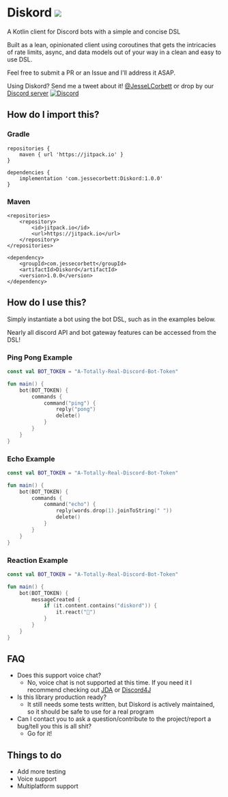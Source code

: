 # Diskord [![](https://jitpack.io/v/com.jessecorbett/Diskord.svg)](https://jitpack.io/#com.jessecorbett/Diskord) 

A Kotlin client for Discord bots with a simple and concise DSL

Built as a lean, opinionated client using coroutines that gets the intricacies of rate limits, async, and data models out of your way in a clean and easy to use DSL.

Feel free to submit a PR or an Issue and I'll address it ASAP.

Using Diskord? Send me a tweet about it! [@JesseLCorbett](https://twitter.com/JesseLCorbett) or drop by our [Discord server](https://discord.gg/UPTWsZ5) [![Discord](https://img.shields.io/discord/424046347428167688.svg?style=flat-square)](https://discord.gg/UPTWsZ5)

## How do I import this?

### Gradle
```
repositories {
   	maven { url 'https://jitpack.io' }
}

dependencies {
    implementation 'com.jessecorbett:Diskord:1.0.0'
}
```

### Maven
```
<repositories>
    <repository>
        <id>jitpack.io</id>
        <url>https://jitpack.io</url>
    </repository>
</repositories>

<dependency>
    <groupId>com.jessecorbett</groupId>
    <artifactId>Diskord</artifactId>
    <version>1.0.0</version>
</dependency>
```

## How do I use this?

Simply instantiate a bot using the bot DSL, such as in the examples below.

Nearly all discord API and bot gateway features can be accessed from the DSL!

### Ping Pong Example
```kotlin
const val BOT_TOKEN = "A-Totally-Real-Discord-Bot-Token"

fun main() {
    bot(BOT_TOKEN) {
        commands {
            command("ping") {
                reply("pong")
                delete()
            }
        }
    }
}
```

### Echo Example
```kotlin
const val BOT_TOKEN = "A-Totally-Real-Discord-Bot-Token"

fun main() {
    bot(BOT_TOKEN) {
        commands {
            command("echo") {
                reply(words.drop(1).joinToString(" "))
                delete()
            }
        }
    }
}
```

### Reaction Example
```kotlin
const val BOT_TOKEN = "A-Totally-Real-Discord-Bot-Token"

fun main() {
    bot(BOT_TOKEN) {
        messageCreated {
            if (it.content.contains("diskord")) {
                it.react("💯")
            }
        }
    }
}
```

## FAQ
* Does this support voice chat?
    * No, voice chat is not supported at this time. If you need it I recommend checking out [JDA](https://github.com/DV8FromTheWorld/JDA) or [Discord4J](https://github.com/Discord4J/Discord4J)
* Is this library production ready?
    * It still needs some tests written, but Diskord is actively maintained, so it should be safe to use for a real program
* Can I contact you to ask a question/contribute to the project/report a bug/tell you this is all shit?
    * Go for it!

## Things to do
- Add more testing
- Voice support
- Multiplatform support
